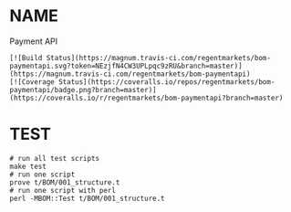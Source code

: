 # NAME

Payment API

    [![Build Status](https://magnum.travis-ci.com/regentmarkets/bom-paymentapi.svg?token=NEzjfN4CW3UPLpqc9zRU&branch=master)](https://magnum.travis-ci.com/regentmarkets/bom-paymentapi)
    [![Coverage Status](https://coveralls.io/repos/regentmarkets/bom-paymentapi/badge.png?branch=master)](https://coveralls.io/r/regentmarkets/bom-paymentapi?branch=master)

# TEST

    # run all test scripts
    make test
    # run one script
    prove t/BOM/001_structure.t
    # run one script with perl
    perl -MBOM::Test t/BOM/001_structure.t
